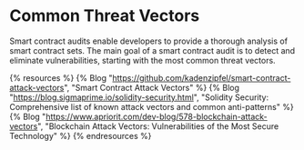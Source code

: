 # Common Threat Vectors

Smart contract audits enable developers to provide a thorough analysis of smart contract sets. The main goal of a smart contract audit is to detect and eliminate vulnerabilities, starting with the most common threat vectors.

{% resources %}
  {% Blog "https://github.com/kadenzipfel/smart-contract-attack-vectors", "Smart Contract Attack Vectors" %}
  {% Blog "https://blog.sigmaprime.io/solidity-security.html", "Solidity Security: Comprehensive list of known attack vectors and common anti-patterns" %}
  {% Blog "https://www.apriorit.com/dev-blog/578-blockchain-attack-vectors", "Blockchain Attack Vectors: Vulnerabilities of the Most Secure Technology" %}
{% endresources %}
